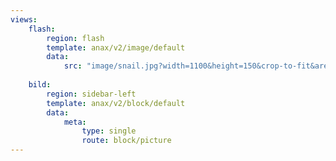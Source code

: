 ```yaml
---
views:
    flash:
        region: flash
        template: anax/v2/image/default
        data:
            src: "image/snail.jpg?width=1100&height=150&crop-to-fit&area=0,0,30,0"
            
    bild:
        region: sidebar-left
        template: anax/v2/block/default
        data:
            meta:
                type: single
                route: block/picture
---
```

